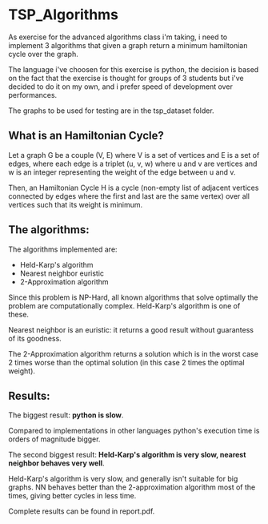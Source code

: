 # TSP_Algorithms
As exercise for the advanced algorithms class i'm taking, i need to implement 3 algorithms that given a graph return a minimum hamiltonian cycle over the graph.

The language i've choosen for this exercise is python, the decision is based on the fact that the exercise is thought for groups of 3 students but i've decided to do it on my own, and i prefer speed of development over performances.

The graphs to be used for testing are in the tsp_dataset folder.

## What is an Hamiltonian Cycle?

Let a graph G be a couple (V, E) where V is a set of vertices and E is a set of edges, where each edge is a triplet (u, v, w) where u and v are vertices and w is an integer representing the weight of the edge between u and v.

Then, an Hamiltonian Cycle H is a cycle (non-empty list of adjacent vertices connected by edges where the first and last are the same vertex) over all vertices such that its weight is minimum.

## The algorithms:

The algorithms implemented are:

* Held-Karp's algorithm
* Nearest neighbor euristic
* 2-Approximation algorithm

Since this problem is NP-Hard, all known algorithms that solve optimally the problem are computationally complex. Held-Karp's algorithm is one of these. 

Nearest neighbor is an euristic: it returns a good result without guarantess of its goodness.

The 2-Approximation algorithm returns a solution which is in the worst case 2 times worse than the optimal solution (in this case 2 times the optimal weight).

## Results:

The biggest result: **python is slow**.

Compared to implementations in other languages python's execution time is orders of magnitude bigger.

The second biggest result: **Held-Karp's algorithm is very slow, nearest neighbor behaves very well**.

Held-Karp's algorithm is very slow, and generally isn't suitable for big graphs. NN behaves better than the 2-approximation algorithm most of the times, giving better cycles in less time.

Complete results can be found in report.pdf.
